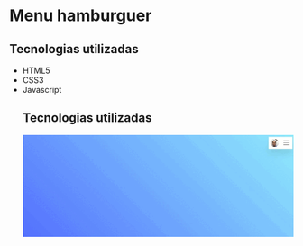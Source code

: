 # Menu hamburguer

## Tecnologias utilizadas

<ul>
  <li>HTML5</li>
  <li>CSS3</li>
  <li>Javascript</li>
</li>

## Tecnologias utilizadas

<img src="Video_1655927296.gif">
